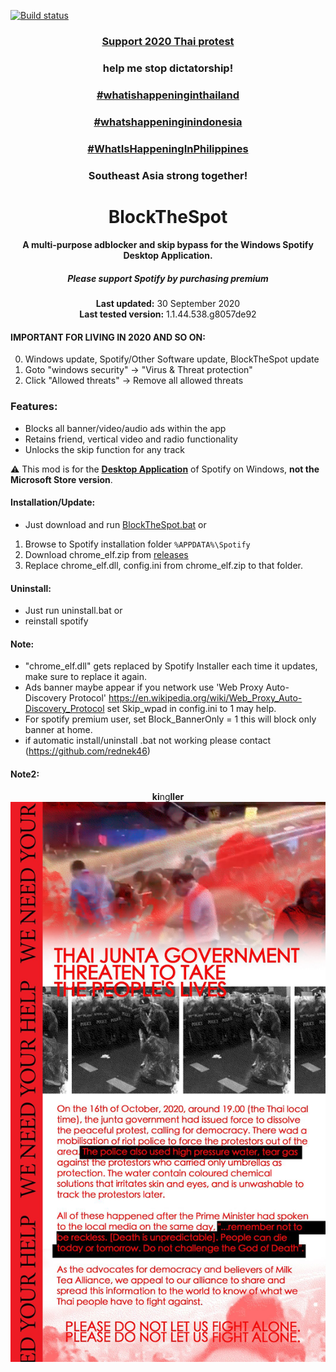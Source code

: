[![Build status](https://ci.appveyor.com/api/projects/status/31l6ynm0a1fhr2vs/branch/master?svg=true)](https://ci.appveyor.com/project/mrpond/blockthespot/branch/master)

<center>
    <h3 align="center"><a href=https://en.wikipedia.org/wiki/2020_Thai_protests>Support 2020 Thai protest</a></h3>
    <h3 align="center">help me stop dictatorship!</h3>
    <h3 align="center"><a href="https://twitter.com/search?q=%23whatishappeninginthailand">#whatishappeninginthailand</a></h3>
    <h3 align="center"><a href="https://twitter.com/search?q=%23whatshappeninginindonesia">#whatshappeninginindonesia</a></h3>
    <h3 align="center"><a href="https://twitter.com/search?q=%23WhatIsHappeningInPhilippines">#WhatIsHappeningInPhilippines</a></h3>
    <h3 align="center">Southeast Asia strong together!</h3>
</center>

<center>
    <h1 align="center">BlockTheSpot</h1>
    <h4 align="center">A multi-purpose adblocker and skip bypass for the <strong>Windows</strong> Spotify Desktop Application.</h4>
    <h5 align="center">Please support Spotify by purchasing premium</h5>
    <p align="center">
        <strong>Last updated:</strong> 30 September 2020<br>
        <strong>Last tested version:</strong> 1.1.44.538.g8057de92
    </p> 
</center>

#### IMPORTANT FOR LIVING IN 2020 AND SO ON:
0. Windows update, Spotify/Other Software update, BlockTheSpot update
1. Goto "windows security" -> "Virus & Threat protection"
2. Click "Allowed threats" -> Remove all allowed threats

### Features:
* Blocks all banner/video/audio ads within the app
* Retains friend, vertical video and radio functionality
* Unlocks the skip function for any track

:warning: This mod is for the [**Desktop Application**](https://www.spotify.com/download/windows/) of Spotify on Windows, **not the Microsoft Store version**.

#### Installation/Update:
* Just download and run [BlockTheSpot.bat](https://minhaskamal.github.io/DownGit/#/home?url=https://github.com/mrpond/BlockTheSpot/blob/master/BlockTheSpot.bat)
or
1. Browse to Spotify installation folder `%APPDATA%\Spotify`
2. Download chrome_elf.zip from [releases](https://github.com/mrpond/BlockTheSpot/releases)
3. Replace chrome_elf.dll, config.ini from chrome_elf.zip to that folder. 

#### Uninstall:
* Just run uninstall.bat
or
* reinstall spotify

#### Note:
* "chrome_elf.dll" gets replaced by Spotify Installer each time it updates, make sure to replace it again.
* Ads banner maybe appear if you network use 'Web Proxy Auto-Discovery Protocol'
https://en.wikipedia.org/wiki/Web_Proxy_Auto-Discovery_Protocol
set Skip_wpad in config.ini to 1 may help.
* For spotify premium user, set Block_BannerOnly = 1 this will block only banner at home.
* if automatic install/uninstall .bat not working please contact (https://github.com/rednek46)

#### Note2:
<center>
<b>ki</b>ng<b>ller<b/>
<img src="JUNTA.jpg">
</center>
